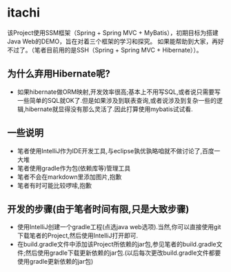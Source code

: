 # itachi

该Project使用SSM框架（Spring + Spring MVC + MyBatis），初期目标为搭建Java Web的DEMO，旨在对着三个框架的学习和探究。
如果能帮助到大家，再好不过了。（笔者目前用的是SSH（Spring + Spring MVC + Hibernate））。

## 为什么弃用Hibernate呢?
* 如果hibernate做ORM映射,开发效率很高;基本上不用写SQL,或者说只需要写一些简单的SQL就OK了.但是如果涉及到联表查询,或者说涉及到复杂一些的逻辑,hibernate就显得没有那么灵活了.因此打算使用mybatis试试看.

## 一些说明
* 笔者使用IntelliJ作为IDE开发工具,与eclipse孰优孰略咱就不做讨论了,百度一大堆
* 笔者使用gradle作为包(依赖库等)管理工具
* 笔者不会在markdown里添加图片,抱歉
* 笔者有时可能比较啰嗦,抱歉

## 开发的步骤(由于笔者时间有限,只是大致步骤)
* 使用IntelliJ创建一个gradle工程(点选java web选项).当然,你可以直接使用git下载笔者的Project,然后使用IntelliJ打开即可.
* 在build.gradle文件中添加该Project所依赖的jar包,参见笔者的build.gradle文件;然后使用gradle下载更新依赖的jar包.(以后每次更改build.gradle文件都要使用gradle更新依赖的jar包)

